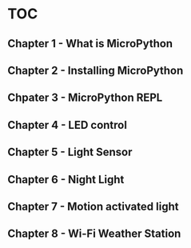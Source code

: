 # TOC

## Chapter 1 - What is MicroPython

## Chapter 2 - Installing MicroPython

## Chpater 3 - MicroPython REPL

## Chapter 4 - LED control

## Chapter 5 - Light Sensor

## Chapter 6 - Night Light

## Chapter 7 - Motion activated light

## Chapter 8 - Wi-Fi Weather Station

